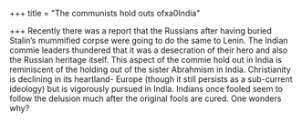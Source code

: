 +++
title = "The communists hold outs ofxa0India"

+++
Recently there was a report that the Russians after having buried
Stalin’s mummified corpse were going to do the same to Lenin. The
Indian commie leaders thundered that it was a desecration of their hero
and also the Russian heritage itself. This aspect of the commie hold out
in India is reminiscent of the holding out of the sister Abrahmism in
India. Christianity is declining in its heartland- Europe (though it
still persists as a sub-current ideology) but is vigorously pursued in
India. Indians once fooled seem to follow the delusion much after the
original fools are cured. One wonders why?
